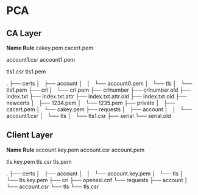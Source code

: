 # PCA

## CA Layer

**Name Rule**
cakey.pem
cacert.pem

account1.csr
account1.pem

tls1.csr
tls1.pem

.
├── certs
│   ├── account
│   │   └── account0.pem
│   └── tls
│       └── tls1.pem
├── crl
│   └── crl.pem
├── crlnumber
├── crlnumber.old
├── index.txt
├── index.txt.attr
├── index.txt.attr.old
├── index.txt.old
├── newcerts
│   ├── 1234.pem
│   └── 1235.pem
├── private
│   ├── cacert.pem
│   └── cakey.pem
├── requests
│   ├── account
│   │   └── account1.csr
│   └── tls
│       └── tls1.csr
├── serial
└── serial.old

## Client Layer

**Name Rule**
account.key.pem
account.csr
account.pem

tls.key.pem
tls.csr
tls.pem

.
├── certs
│   ├── account
│   │   └── account.key.pem
│   └── tls
│       └── tls.key.pem
├── crl
├── openssl.cnf
└── requests
    ├── account
    │   └── account.csr
    └── tls
        └── tls.csr